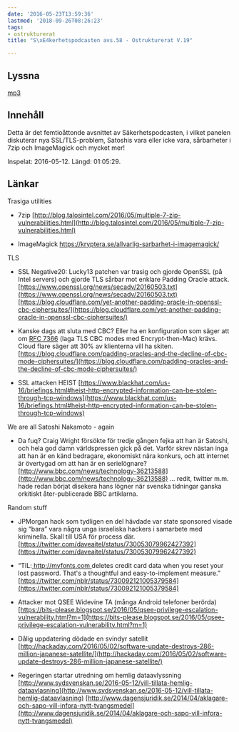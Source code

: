 ```yaml
---
date: '2016-05-23T13:59:36'
lastmod: '2018-09-26T08:26:23'
tags:
- ostrukturerat
title: "S\xE4kerhetspodcasten avs.58 - Ostrukturerat V.19"

---
```

## Lyssna

[mp3](http://traffic.libsyn.com/sakerhetspodcasten/OstruktureratV19-2016_mixdown.mp3)

## Innehåll

Detta är det femtioåttonde avsnittet av Säkerhetspodcasten, i vilket panelen diskuterar
nya SSL/TLS-problem, Satoshis vara eller icke vara, sårbarheter i 7zip och ImageMagick
och mycket mer!

Inspelat: 2016-05-12. Längd: 01:05:29.

## Länkar

Trasiga utilities

* 7zip [http://blog.talosintel.com/2016/05/multiple-7-zip-vulnerabilities.html](http://blog.talosintel.com/2016/05/multiple-7-zip-vulnerabilities.html)

* ImageMagick https://kryptera.se/allvarlig-sarbarhet-i-imagemagick/



TLS

* SSL Negative20: Lucky13 patchen var trasig och gjorde OpenSSL (på Intel servers) och gjorde TLS sårbar mot enklare Padding Oracle attack. [https://www.openssl.org/news/secadv/20160503.txt](https://www.openssl.org/news/secadv/20160503.txt)  [https://blog.cloudflare.com/yet-another-padding-oracle-in-openssl-cbc-ciphersuites/](https://blog.cloudflare.com/yet-another-padding-oracle-in-openssl-cbc-ciphersuites/)

* Kanske dags att sluta med CBC? Eller ha en konfiguration som säger att om  [RFC 7366](https://tools.ietf.org/html/rfc7366)  (laga TLS CBC modes med Encrypt-then-Mac) krävs. Cloud flare säger att 30% av klienterna vill ha skiten. [https://blog.cloudflare.com/padding-oracles-and-the-decline-of-cbc-mode-ciphersuites/](https://blog.cloudflare.com/padding-oracles-and-the-decline-of-cbc-mode-ciphersuites/)

* SSL attacken HEIST [https://www.blackhat.com/us-16/briefings.html#heist-http-encrypted-information-can-be-stolen-through-tcp-windows](https://www.blackhat.com/us-16/briefings.html#heist-http-encrypted-information-can-be-stolen-through-tcp-windows)



We are all Satoshi Nakamoto - again

* Da fuq? Craig Wright försökte för tredje gången fejka att han är Satoshi, och hela god damn världspressen gick på det. Varför skrev nästan inga att han är en känd bedragare, ekonomiskt nära konkurs, och att internet är övertygad om att han är en serielögnare? [http://www.bbc.com/news/technology-36213588](http://www.bbc.com/news/technology-36213588)  … redit, twitter m.m. hade redan börjat disekera hans lögner när svenska tidningar ganska orkitiskt åter-publicerade BBC artiklarna.



Random stuff

* JPMorgan hack som tydligen en del hävdade var state sponsored visade sig “bara” vara några unga israeliska hackers i samarbete med kriminella. Skall till USA för process där. [https://twitter.com/daveaitel/status/730053079962427392](https://twitter.com/daveaitel/status/730053079962427392)

* “TIL:[ http://myfonts.com ](https://t.co/ZPpbZfhW4J)  deletes credit card data when you reset your lost password.
That\'s a thoughtful and easy-to-implement measure.” [https://twitter.com/nblr/status/730092121005379584](https://twitter.com/nblr/status/730092121005379584)

* Attacker mot QSEE Widevine TA (många Android telefoner berörda) [https://bits-please.blogspot.se/2016/05/qsee-privilege-escalation-vulnerability.html?m=1](https://bits-please.blogspot.se/2016/05/qsee-privilege-escalation-vulnerability.html?m=1)

* Dålig uppdatering dödade en svindyr satellit [http://hackaday.com/2016/05/02/software-update-destroys-286-million-japanese-satellite/](http://hackaday.com/2016/05/02/software-update-destroys-286-million-japanese-satellite/)

* Regeringen startar utredning om hemlig dataavlyssning [http://www.sydsvenskan.se/2016-05-12/vill-tillata-hemlig-dataavlasning](http://www.sydsvenskan.se/2016-05-12/vill-tillata-hemlig-dataavlasning)  [http://www.dagensjuridik.se/2014/04/aklagare-och-sapo-vill-infora-nytt-tvangsmedel](http://www.dagensjuridik.se/2014/04/aklagare-och-sapo-vill-infora-nytt-tvangsmedel)




